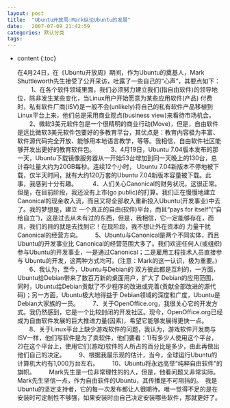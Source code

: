 ```yaml
---
layout: post
title:  "Ubuntu开放周:Mark纵论Ubuntu的发展"
date:   2007-07-09 21:42:59
categories: 默认分类
tags:
---
```


* content
{:toc}


                
  在4月24日，在《Ubuntu开放周》期间，作为Ubuntu的奠基人，Mark Shuttleworth先生接受了公开采访，吐露了一些自己的“心声”，其要点如下：  　
　1、在各个软件领域里面，我们必须努力建立我们(指自由软件)的领导地位，除非发生某些变化，当Linux用户开始愿意为某些应用软件(产品)
付费时，私有软件厂商(ISV)是一般不会(unlikely)将自己的私有软件产品移植到Linux平台上来，他们总是采用商业观点(business
view)来看待市场机会。  　　2、微软3美元软件包是一个很精明的商业行动(Move)，但是，自由软件是远比微软3美元软件包要好的多教育平台，其优点是：教育内容极为丰富、软件源代码完全开放、能够用本地语言教学，等等。我相信，自由软件社区能够开发出更好的教育软件包。  　
　3、4月19日，Ubuntu
7.04版本发布的那一天，Ubuntu下载镜像服务器从一开始53台增加到同一天晚上的130台，总计吞吐量大约为20GB每秒。连续12个小时，
Ubuntu 7.04新版本不停地被下载，仅半天时间，就有大约120万套的Ubuntu 7.04新版本容量被下载。此事，我感到十分有趣。  　
　4、人们关心Canonical的财务状况，这很正常。但是，在目前阶段，我还没有上市(go
public)的打算。我们正在慢慢地建立Canonical的现金收入流，而且又将全部收入重新投入Ubuntu(开发事业)中去了。我的梦想是，建立
一个真正的自由(软件)平台，而且“pays for
itself”(“自给自立”)，这是过去从未有过的东西，但是，我相信，它一定能够存在，而且，我们的目的就是去找到它！在现阶段，我不想让外在资本的
力量干扰Canonical的经营方向。  　　5、Ubuntu与Canonical是两个不同实体，而且Ubuntu的开发事业比
Canonical的经营范围大多了。我们欢迎任何人(或组织)参与Ubuntu的开发事业，一是通过Canonical；二是雇用工程技术人员直接参与
Ubuntu的开发，这两种方式均可。(注意：Mark的这一认识，极为重要。)  　　6、我认为，至今，Ubuntu与Debian的
双方彼此都是互利的，一方面，Ubuntu给Debian带来了数百万新的桌面用户，扩大了
Debian的应用范围，同时，Ubuntu给Debian贡献了不少程序的改进或完善(贡献全部改进的源代码)；另一方面，Ubuntu极大地得益于
Debian领域的深度和广度，Ubuntu是Debian大家族的一员。  　　7、关于OpenOffice.org，我很关心它的开发方式。我仍然感到，它是一个比较封闭的开发社区。现今，OpenOffice.org已经成为自由软件发展的巨大推进力量(因素)，希望它能够发展得更快一点。  　　8、关于Linux平台上缺少游戏软件的问题，我认为，游戏软件开发商与ISV一样，他们写软件是为了卖软件，他们要看：1)有多少人使用这个平台，2)在这个平台上，使用它们(游戏)软件的人所占的百分比是多少，由此再做出他们自己的决定。  　　9、根据我最乐观的估计，当今，全球运行Ubuntu的计算机大约有1,000万台左右。  　　10、Ubuntu将永远高举“纯粹自由软件”的旗帜。  　　Mark先生是一位非常理性的的人，但是，他看问题又非常实际。Mark先生坚信一点，作为自由软件的Ubuntu，其传播是不可阻挡的。　我是Ubuntu的坚定支持者，它的每一次发布都让人很期待。唯一觉得不足的是在安装时可定制性不够强，如果安装时由自己决定安装哪些软件，那就更好了。
        
